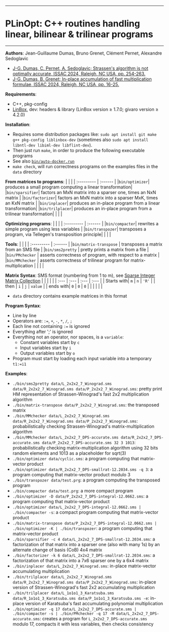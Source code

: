 --------------------------------------------------------------------------------
# PLinOpt: C++ routines handling linear, bilinear & trilinear programs
--------------------------------------------------------------------------------

**Authors**:  Jean-Guillaume Dumas, Bruno Grenet, Clément Pernet, Alexandre Sedoglavic
- [ J-G. Dumas, C. Pernet, A. Sedoglavic; Strassen's algorithm is not optimally accurate, ISSAC 2024, Raleigh, NC USA, pp. 254-263.](https://hal.science/hal-04441653)
- [ J-G. Dumas, B. Grenet; In-place accumulation of fast multiplication formulae, ISSAC 2024, Raleigh, NC USA, pp. 16-25.](https://hal.science/hal-04167499)



**Requirements**:
- C++, pkg-config
- [LinBox](https://linalg.org/), dev: headers & library (LinBox version ≥ 1.7.0; givaro version ≥ 4.2.0)




**Installation**:
- Requires some distribution packages like:
           `sudo apt install git make g++ pkg-config liblinbox-dev`
           (sometimes also `sudo apt install libntl-dev libiml-dev libflint-dev`).
- Then just run `make`, in order to produce the following executable programs
- See also [`bin/auto-docker.run`](https://github.com/jgdumas/plinopt/blob/main/bin/auto-docker.run)
- `make check`, will run correctness programs on the examples files in the `data` directory


**From matrices to programs**:
|  |  |
| :--------- | :------ |
|`bin/optimizer`| produces a small program computing a linear transformation|
|`bin/sparsifier`| factors an MxN matrix into a sparser one, times an NxN matrix |
|`bin/factorizer`| factors an MxN matrix into a sparser MxK, times an KxN matrix |
|`bin/inplacer`| produces an in-place program from a linear transformation|
|`bin/trilplacer`| produces an in-place program from a trilinear transformation|
|  |  |



**Optimizing programs**:
|  |  |
| :--------- | :------ |
|`bin/compacter`| rewrites a simple program using less variables |
|`bin/transpozer`| transposes a program, via Tellegen's transposition principle|
|  |  |



**Tools**:
|  |  |
| :--------- | :------ |
|`bin/matrix-transpose` | transposes a matrix from an SMS file |
|`bin/sms2pretty` | pretty prints a matrix from a file |
|`bin/PMchecker` | asserts correctness of program, with respect to a matrix |
|`bin/MMchecker` | asserts correctness of trilinear program for matrix-multiplication |
|  |  |



**Matrix Syntax**: SMS format (numbering from 1 to m), see [Sparse Integer Matrix Collection](https://hpac.imag.fr)
|  |  |  |  |
| :--- | :--- | :--- | :--- |
| Starts with| `m` | `n` | `'R'` |
| then | `i` | `j` | `value` |
| ends with| `0` | `0` | `0` |
|  |  |  |  |
- `data` directory contains example matrices in this format




**Program Syntax**:
- Line by line
- Operators are: `:=`, `+`, `-`, `*`, `/`, `;`
- Each line not containing `:=` is ignored
- Everything after ';' is ignored
- Everything not an operator, nor spaces, is a `variable`:
	- Constant variables start by `c`
	- Input variables start by `i`
	- Output variables start by `o`
- Program must start by loading each input variable into a temporary `t1:=i1`


**Examples**:
- `./bin/sms2pretty data/L_2x2x2_7_Winograd.sms data/R_2x2x2_7_Winograd.sms data/P_2x2x2_7_Winograd.sms`: pretty print HM representation of Strassen-Winograd's fast 2x2 multiplication algorithm
- `./bin/matrix-transpose data/P_2x2x2_7_Winograd.sms`: the transposed matrix
- `./bin/MMchecker data/L_2x2x2_7_Winograd.sms data/R_2x2x2_7_Winograd.sms data/P_2x2x2_7_Winograd.sms`: probabilistically checking Strassen-Winograd's matrix-multiplication algorithm
- `./bin/MMchecker data/L_2x2x2_7_DPS-accurate.sms data/R_2x2x2_7_DPS-accurate.sms data/P_2x2x2_7_DPS-accurate.sms 32 3 1013`: probabilistically checking matrix-multiplication algorithm using 32 bits random elements and 1013 as a placeholder for sqrt(3)
- `./bin/optimizer data/cyclic.sms`: a program computing that matrix-vector product
- `./bin/optimizer data/R_2x2x2_7_DPS-smallrat-12.2034.sms -q 3`: a program computing that matrix-vector product modulo 3
- `./bin/transpozer data/test.prg`: a program computing the transposed program
- `./bin/compacter data/test.prg`: a more compact program
- `./bin/optimizer -D data/P_2x2x2_7_DPS-integral-12.0662.sms`: a program computing that matrix-vector product
- `./bin/optimizer data/L_2x2x2_7_DPS-integral-12.0662.sms | ./bin/compacter -s`: a compact program computing that matrix-vector product
- `./bin/matrix-transpose data/P_2x2x2_7_DPS-integral-12.0662.sms | ./bin/optimizer -K | ./bin/transpozer`: a program computing that matrix-vector product
- `./bin/sparsifier -c 4 data/L_2x2x2_7_DPS-smallrat-12.2034.sms`: a factorization of that matrix into a sparser one (also with many 1s) by an alternate change of basis (CoB) 4x4 matrix
- `./bin/factorizer -k 6 data/L_2x2x2_7_DPS-smallrat-12.2034.sms`: a factorization of that matrix into a 7x6 sparser one by a 6x4 matrix
- `./bin/inplacer data/L_2x2x2_7_Winograd.sms`: in-place matrix-vector accumulating multiplication
- `./bin/trilplacer data/L_2x2x2_7_Winograd.sms data/R_2x2x2_7_Winograd.sms data/P_2x2x2_7_Winograd.sms`: in-place version of Strassen-Winograd's fast 2x2 accumulating multiplication
- `./bin/trilplacer data/L_1o1o1_3_Karatsuba.sms data/R_1o1o1_3_Karatsuba.sms data/P_1o1o1_3_Karatsuba.sms -e`: in-place version of Karatsuba's fast accumulating polynomial multiplication
- `./bin/optimizer -q 17 data/L_2x2x2_7_DPS-accurate.sms | ./bin/compacter -s | ./bin/PMchecker -q 17 -M data/L_2x2x2_7_DPS-accurate.sms`: creates a program for `L_2x2x2_7_DPS-accurate.sms` modulo 17, compacts it with less variables, then checks consistency
